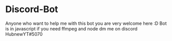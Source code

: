 # Discord-Bot
Anyone who want to help me with this bot you are very welcome here :D Bot is in javascript
if you need ffmpeg and node dm me on discord HubnewYT#5070
